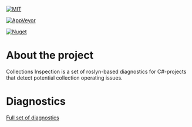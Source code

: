[![MIT](https://img.shields.io/github/license/Backs/CollectionsInspection)](LICENSE)

[![AppVeyor](https://img.shields.io/appveyor/build/Backs/collectionsinspection)](https://ci.appveyor.com/project/Backs/collectionsinspection)


[![Nuget](https://img.shields.io/nuget/v/CollectionsDiagnostic)](https://www.nuget.org/packages/CollectionsDiagnostic/)


# About the project

Collections Inspection is a set of roslyn-based diagnostics for C#-projects that detect potential collection operating issues.

# Diagnostics

[Full set of diagnostics](Documentation/Diagnostics.md)
